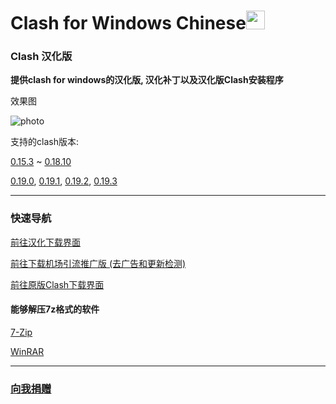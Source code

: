 # Clash for Windows Chinese<img src="https://github.com/ender-zhao/Clash-for-Windows_Chinese/blob/main/image/image_clash.png?raw=true" width="30" height="30">
### Clash 汉化版

**提供clash for windows的汉化版, 汉化补丁以及汉化版Clash安装程序**

效果图

![photo](https://github.com/ender-zhao/Clash-for-Windows_Chinese/blob/main/image/Image_Clash_Chinese-0.19.3.png?raw=true)

支持的clash版本: 

[0.15.3](https://github.com/ender-zhao/Clash-for-Windows_Chinese/releases/tag/Clash-V0.15.3_CN-V4)
~
[0.18.10](https://github.com/ender-zhao/Clash-for-Windows_Chinese/releases/tag/Clash-V0.18.10_CN)

[0.19.0](https://github.com/ender-zhao/Clash-for-Windows_Chinese/releases/tag/Clash-V0.19.0_CN),
[0.19.1](https://github.com/ender-zhao/Clash-for-Windows_Chinese/releases/tag/Clash-V0.19.1_CN),
[0.19.2](https://github.com/ender-zhao/Clash-for-Windows_Chinese/releases/tag/Clash-V0.19.2_CN),
[0.19.3](https://github.com/ender-zhao/Clash-for-Windows_Chinese/releases/tag/Clash-V0.19.3_CN)


***
### 快速导航
[前往汉化下载界面](https://github.com/ender-zhao/Clash-for-Windows_Chinese/releases)

[前往下载机场引流推广版 (去广告和更新检测)](https://github.com/ender-zhao/Clash-for-Windows_Chinese/releases/tag/Clash-custom-made)

[前往原版Clash下载界面](https://github.com/Fndroid/clash_for_windows_pkg/releases)

#### 能够解压7z格式的软件

[7-Zip](https://www.7-zip.org/)

[WinRAR](https://www.rarlab.com/)

***
### [向我捐赠](https://github.com/ender-zhao/EZ)
